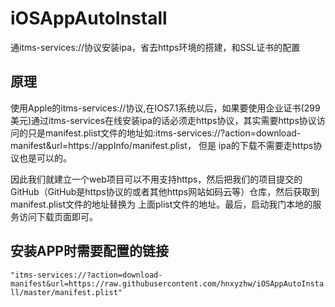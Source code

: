 # iOSAppAutoInstall

通itms-services://协议安装ipa，省去https环境的搭建，和SSL证书的配置

## 原理

使用Apple的itms-services://协议,在IOS7.1系统以后，如果要使用企业证书(299美元)通过itms-services在线安装ipa的话必须走https协议，其实需要https协议访问的只是manifest.plist文件的地址如:itms-services://?action=download-manifest&url=https://appInfo/manifest.plist， 但是 ipa的下载不需要走https协议也是可以的。

因此我们就建立一个web项目可以不用支持https，然后把我们的项目提交的GitHub（GitHub是https协议的或者其他https网站如码云等）仓库，然后获取到manifest.plist文件的地址替换为 上面plist文件的地址。最后，启动我门本地的服务访问下载页面即可。

## 安装APP时需要配置的链接

`"itms-services://?action=download-manifest&url=https://raw.githubusercontent.com/hnxyzhw/iOSAppAutoInstall/master/manifest.plist"`
